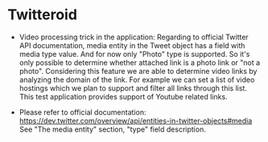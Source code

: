 # Twitteroid
- Video processing trick in the application:
Regarding to official Twitter API documentation, media entity in the Tweet object has a field with media type value. And for now only "Photo" type is supported.
So it's only possible to determine whether attached link is a photo link or "not a photo".
Considering this feature we are able to determine video links by analyzing the domain of the link.
For example we can set a list of video hostings which we plan to support and filter all links through this list.
This test application provides support of Youtube related links.

- Please refer to official documentation:
https://dev.twitter.com/overview/api/entities-in-twitter-objects#media
See "The media entity" section, "type" field description.
